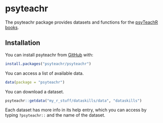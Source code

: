 
<!-- README.md is generated from README.Rmd. Please edit that file -->

# psyteachr

<!-- badges: start -->
<!-- badges: end -->

The psyteachr package provides datasets and functions for the [psyTeachR
books](https://psyteachr.github.io/).

## Installation

You can install psyteachr from
[GitHub](https://github.com/psyteachr/psyteachr) with:

``` r
install.packages("psyteachr/psyteachr")
```

You can access a list of available data.

``` r
data(package = "psyteachr")
```

You can download a dataset.

``` r
psyteachr::getdata("my_r_stuff/dataskills/data", "dataskills")
```

Each dataset has more info in its help entry, which you can access by
typing `?psyteachr::` and the name of the dataset.
